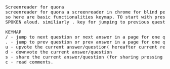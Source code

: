 <pre>
Screenreader for quora
screenreader for quora a screenreader in chrome for blind people and also normal-sighted people who may just need to give their eyes a break
so here are basic functionalities keymap. TO start with press / key on your keyboard. Thus the first question in the feed will be selected and
SPOKEN aloud. similiarly . key for jumping to previous question. If you are on a question for more than 1.5 secs the answer is automatically expanded

KEYMAP 
/ - jump to next question or next answer in a page for one question only
. - jump to prev question or prev answer in a page for one question only
u - upvote the current answer/question( hereafter current refers to the answer where the beginning of tex selection lies)
d - downvote the current answer/question
s - share the current answer/question (for sharing pressing s will share the answer without any more confirmation)
c - read comments. 
</pre>